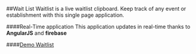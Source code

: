 ##Wait List
Waitlist is a live waitlist clipboard. Keep track of any event or establishment with this single page application. 

####Real-Time application
This application updates in real-time thanks to **AngularJS** and **firebase**

####[Demo Waitlist](http://kara-oke.firebaseapp.com)
